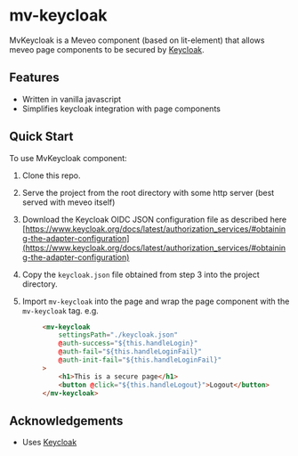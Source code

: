 # mv-keycloak

 MvKeycloak is a Meveo component (based on lit-element) that allows meveo page components to be secured by [Keycloak](https://www.keycloak.org/).

## Features
* Written in vanilla javascript
* Simplifies keycloak integration with page components


## Quick Start

To use MvKeycloak component:

1. Clone this repo.
2. Serve the project from the root directory with some http server (best served with meveo itself)
3. Download the Keycloak OIDC JSON configuration file as described here [https://www.keycloak.org/docs/latest/authorization_services/#obtaining-the-adapter-configuration](https://www.keycloak.org/docs/latest/authorization_services/#obtaining-the-adapter-configuration)
4. Copy the `keycloak.json` file obtained from step 3 into the project directory.
5. Import `mv-keycloak` into the page and wrap the page component with the `mv-keycloak` tag. e.g.

   ```html
        <mv-keycloak
            settingsPath="./keycloak.json"
            @auth-success="${this.handleLogin}"
            @auth-fail="${this.handleLoginFail}"
            @auth-init-fail="${this.handleLoginFail}"
        >
            <h1>This is a secure page</h1>
            <button @click="${this.handleLogout}">Logout</button>
        </mv-keycloak>
    ```

## Acknowledgements

* Uses [Keycloak](https://www.keycloak.org/)
